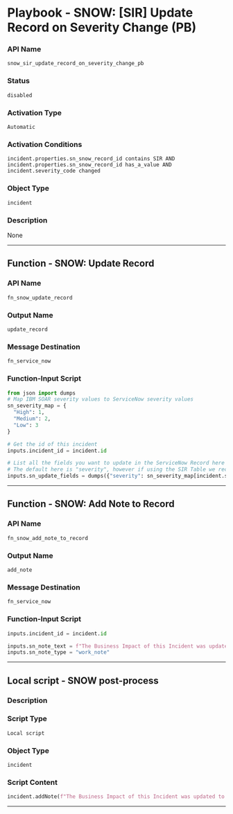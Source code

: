 <!--
    DO NOT MANUALLY EDIT THIS FILE
    THIS FILE IS AUTOMATICALLY GENERATED WITH resilient-sdk codegen
    Generated with resilient-sdk v51.0.1.0.695
-->

# Playbook - SNOW: [SIR] Update Record on Severity Change (PB)

### API Name
`snow_sir_update_record_on_severity_change_pb`

### Status
`disabled`

### Activation Type
`Automatic`

### Activation Conditions
`incident.properties.sn_snow_record_id contains SIR AND incident.properties.sn_snow_record_id has_a_value AND incident.severity_code changed`

### Object Type
`incident`

### Description
None


---
## Function - SNOW: Update Record

### API Name
`fn_snow_update_record`

### Output Name
`update_record`

### Message Destination
`fn_service_now`

### Function-Input Script
```python
from json import dumps
# Map IBM SOAR severity values to ServiceNow severity values
sn_severity_map = {
  "High": 1,
  "Medium": 2,
  "Low": 3
}

# Get the id of this incident
inputs.incident_id = incident.id

# List all the fields you want to update in the ServiceNow Record here with the ServiceNow field_name being the key
# The default here is "severity", however if using the SIR Table we recommend switching to the business_criticality field
inputs.sn_update_fields = dumps({"severity": sn_severity_map[incident.severity_code]})
```

---
## Function - SNOW: Add Note to Record

### API Name
`fn_snow_add_note_to_record`

### Output Name
`add_note`

### Message Destination
`fn_service_now`

### Function-Input Script
```python
inputs.incident_id = incident.id

inputs.sn_note_text = f"The Business Impact of this Incident was updated to {incident.severity_code} in IBM SOAR"
inputs.sn_note_type = "work_note"
```

---

## Local script - SNOW post-process

### Description


### Script Type
`Local script`

### Object Type
`incident`

### Script Content
```python
incident.addNote(f"The Business Impact of this Incident was updated to {incident.severity_code} in IBM SOAR")
```

---

